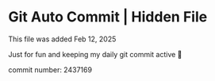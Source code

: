 # Git Auto Commit | Hidden File

This file was added Feb 12, 2025

Just for fun and keeping my daily git commit active 🤪

commit number: 2437169
